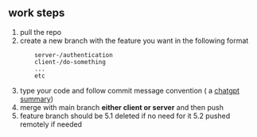 ## work steps

1. pull the repo
2. create a new branch with the feature you want in the following format
   ```
       server-/authentication
       client-/do-something
       ...
       etc
   ```
3. type your code and follow commit message convention ( a
   [chatgpt summary](https://chatgpt.com/share/66f94078-b0d0-8005-b9ea-c20a4e7fbabf))
4. merge with main branch **either client or server** and then push
5. feature branch should be 
   5.1 deleted if no need for it
   5.2 pushed remotely if needed

